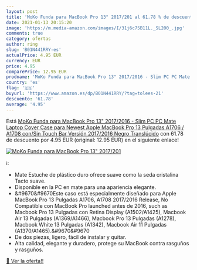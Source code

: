 ```yaml
---
layout: post
title: 'MoKo Funda para MacBook Pro 13" 2017/201 al 61.78 % de descuento'
date: 2021-01-13 20:15:20
image: 'https://m.media-amazon.com/images/I/31j6c75B11L._SL200_.jpg'
comments: true
category: ofertas
author: ring
slug: 'B01N441RRY-es'
actualPrice: 4.95 EUR
currency: EUR
price: 4.95
comparePrice: 12.95 EUR
prodname: 'MoKo Funda para MacBook Pro 13" 2017/2016 - Slim PC PC Mate Laptop Cover Case para Newest Apple MacBook Pro 13 Pulgadas A1706 / A1708  con/Sin Touch Bar  Versión 2017/2016   Negro Translúcido'
country: 'es'
flag: '🇪🇸'
buyurl: 'https://www.amazon.es/dp/B01N441RRY/?tag=tolees-21'
descuento: '61.78'
average: '4.95'
---
```


Está [MoKo Funda para MacBook Pro 13" 2017/2016 - Slim PC PC Mate Laptop Cover Case para Newest Apple MacBook Pro 13 Pulgadas A1706 / A1708  con/Sin Touch Bar  Versión 2017/2016   Negro Translúcido](https://www.amazon.es/dp/B01N441RRY/?tag=tolees-21) con 61.78 de descuento por 4.95 EUR (original: 12.95 EUR) en el siguiente enlace!

[![MoKo Funda para MacBook Pro 13" 2017/201](https://m.media-amazon.com/images/I/31j6c75B11L._SL200_.jpg)](https://www.amazon.es/dp/B01N441RRY/?tag=tolees-21)

ℹ️:

- Mate Estuche de plástico duro ofrece suave como la seda cristalina Tacto suave.
- Disponible en la PC en mate para una apariencia elegante.
- &#9670&#9670Este caso está especialmente diseñado para Apple MacBook Pro 13 Pulgadas A1706, A1708 2017/2016 Release, No Compatible con MacBook Pro launched antes de 2016, such as Macbook Pro 13 Pulgadas con Retina Display (A1502/A1425), Macbook Air 13 Pulgadas (A1369/A1466), Macbook Pro 13 Pulgadas (A1278), Macbook White 13 Pulgadas (A1342), Macbook Air 11 Pulgadas (A1370/A1465).&#9670&#9670
- De dos piezas, ligero, fácil de instalar y quitar.
- Alta calidad, elegante y duradero, protege su MacBook contra rasguños y rasguños.

[🛒 Ver la oferta!!](https://www.amazon.es/dp/B01N441RRY/?tag=tolees-21)
